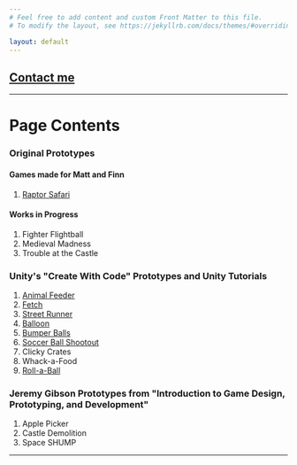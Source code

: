 ```yaml
---
# Feel free to add content and custom Front Matter to this file.
# To modify the layout, see https://jekyllrb.com/docs/themes/#overriding-theme-defaults

layout: default
---
```


## [Contact me](./about)

* * *

# Page Contents
### Original Prototypes
#### Games made for Matt and Finn
1. [Raptor Safari](./RaptorSafari)

#### Works in Progress
1. Fighter Flightball
1. Medieval Madness
1. Trouble at the Castle

### Unity's "Create With Code" Prototypes and Unity Tutorials
1. [Animal Feeder](./CWC-P2)
1. [Fetch](./CWC-C2)
1. [Street Runner](./CWC-P3)
1. [Balloon](./CWC-C3)
1. [Bumper Balls](./CWC-P4)
1. [Soccer Ball Shootout](./CWC-C4)
1. Clicky Crates
1. Whack-a-Food
1. [Roll-a-Ball](./Rollaball)

### Jeremy Gibson Prototypes from "Introduction to Game Design, Prototyping, and Development"
1. Apple Picker
1. Castle Demolition
1. Space SHUMP

* * *

